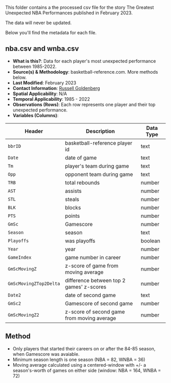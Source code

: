 This folder contains a the processed csv file for the story The Greatest Unexpected NBA Performances published in February 2023.

The data will never be updated.

Below you'll find the metadata for each file.

## nba.csv and wnba.csv

- **What is this?**: Data for each player's most unexpected performance between 1985-2022.
- **Source(s) & Methodology**: basketball-reference.com. More methods below.
- **Last Modified**: February 2023
- **Contact Information**: [Russell Goldenberg](mailto:russell@pudding.cool)
- **Spatial Applicability**: N/A
- **Temporal Applicability**: 1985 - 2022
- **Observations (Rows)**: Each row represents one player and their top unexpected performance.
- **Variables (Columns)**:

| Header       | Description                              | Data Type |
| ------------ | ---------------------------------------- | --------- |
| `bbrID` | basketball-reference player id | text |
| `Date` | date of game | text |
| `Tm` | player's team during game | text |
| `Opp` | opponent team during game | text |
| `TRB` | total rebounds | number |
| `AST` | assists | number |
| `STL` | steals | number |
| `BLK` | blocks | number |
| `PTS` | points | number |
| `GmSc` | Gamescore | number |
| `Season` | season | text |
| `Playoffs` | was playoffs | boolean |
| `Year` | year | number |
| `GameIndex` | game number in career | number |
| `GmScMovingZ` | z-score of game from moving average | number |
| `GmScMovingZTop2Delta` | difference between top 2 games' z-scores | number |
| `Date2` | date of second game | text |
| `GmSc2` | Gamescore of second game | number |
| `GmScMovingZ2` | z-score of second game from moving average  | number |

## Method
* Only players that started their careers on or after the 84-85 season, when Gamescore was avaiable.
* Minimum season length is one season (NBA = 82, WNBA = 36)
* Moving average calculated using a centered-window with +/- a season's-worth of games on either side (window: NBA = 164, WNBA = 72)
